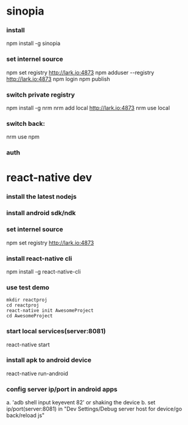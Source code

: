 sinopia
=======

### install
npm install -g sinopia

### set internel source
npm set registry http://lark.io:4873
npm adduser --registry http://lark.io:4873
npm login
npm publish

### switch private registry
npm install -g nrm
nrm add local http://lark.io:4873 
nrm use local

### switch back:
nrm use npm

### auth




react-native dev
================

### install the latest nodejs
### install android sdk/ndk

### set internel source
npm set registry http://lark.io:4873

### install react-native cli
npm install -g react-native-cli

### use test demo
```
mkdir reactproj 
cd reactproj
react-native init AwesomeProject
cd AwesomeProject
```

### start local services(server:8081)
react-native start

### install apk to android device
react-native run-android

### config server ip/port in android apps
a. 'adb shell input keyevent 82' or shaking the device
b. set ip/port(server:8081) in "Dev Settings/Debug server host for device/go back/reload js"

